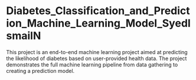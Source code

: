 # Diabetes_Classification_and_Prediction_Machine_Learning_Model_SyedIsmailN
This project is an end-to-end machine learning project aimed at predicting the likelihood of diabetes based on user-provided health data. The project demonstrates the full machine learning pipeline from data gathering to creating a prediction model. 
